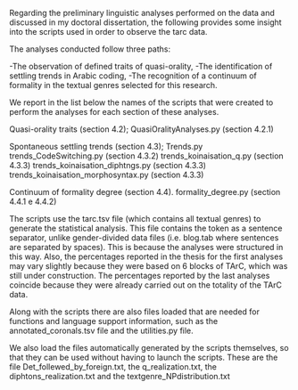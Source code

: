 Regarding the preliminary linguistic analyses performed on the data and discussed in my doctoral dissertation, 
the following provides some insight into the scripts used in order to observe the tarc data. 

The analyses conducted follow three paths: 

-The observation of defined traits of quasi-orality,
-The identification of settling trends in Arabic coding,
-The recognition of a continuum of formality in the textual genres selected for this research. 

We report in the list below the names of the scripts that were created to 
perform the analyses for each section of these analyses.


Quasi-orality traits (section 4.2);
	QuasiOralityAnalyses.py (section 4.2.1)

Spontaneous settling trends (section 4.3);
	Trends.py
	trends_CodeSwitching.py (section 4.3.2)
	trends_koinaisation_q.py (section 4.3.3)
	trends_koinaisation_diphtngs.py (section 4.3.3)
	trends_koinaisation_morphosyntax.py (section 4.3.3)

Continuum of formality degree (section 4.4).
	formality_degree.py (section 4.4.1 e 4.4.2)

The scripts use the tarc.tsv file (which contains all textual genres) to generate the statistical analysis. 
This file contains the <eos> token as a sentence separator, unlike gender-divided data files (i.e. blog.tab where sentences are separated by spaces). 
This is because the analyses were structured in this way. 
Also, the percentages reported in the thesis for the first analyses may vary slightly because they were based on 6 blocks of TArC, 
which was still under construction. 
The percentages reported by the last analyses coincide because they were already carried out on the totality of the TArC data. 


Along with the scripts there are also files loaded that are needed for functions and language support information, 
such as the annotated_coronals.tsv file and the utilities.py file. 

We also load the files automatically generated by the scripts themselves, so that they can be used without having to launch the scripts. 
These are the file Det_follewed_by_foreign.txt, the q_realization.txt, the diphtons_realization.txt and the textgenre_NPdistribution.txt


